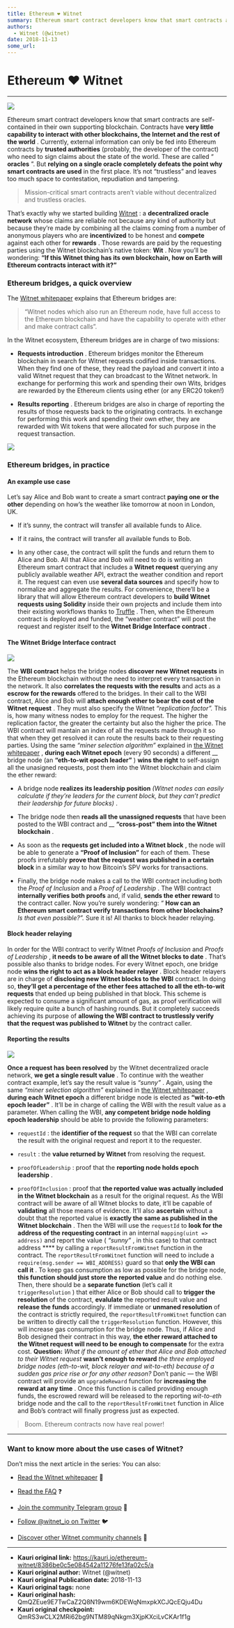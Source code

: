 ```yaml
---
title: Ethereum ❤ Witnet
summary: Ethereum smart contract developers know that smart contracts are self-contained in their own supporting blockchain. Contracts have very little capability to interact with other blockchains, the Internet and the rest of the world . Currently, external information can only be fed into Ethereum contracts by trusted authorities (probably, the developer of the contract) who need to sign claims about the state of the world. These are called “ oracles ”. But relying on a single oracle completely defeat
authors:
  - Witnet (@witnet)
date: 2018-11-13
some_url: 
---
```


# Ethereum ❤ Witnet



----


![](https://cdn-images-1.medium.com/max/2000/1*6acpDniTjhGNx4y5OwQ7Ig.png)

Ethereum smart contract developers know that smart contracts are self-contained in their own supporting blockchain. Contracts have **very little capability to interact with other blockchains, the Internet and the rest of the world** .
Currently, external information can only be fed into Ethereum contracts by **trusted authorities** (probably, the developer of the contract) who need to sign claims about the state of the world. These are called “ **oracles** ”.
But **relying on a single oracle completely defeats the point why smart contracts are used** in the first place. It’s not “trustless” and leaves too much space to contestation, repudiation and tampering.
> Mission-critical smart contracts aren’t viable without decentralized and trustless oracles.

That’s exactly why we started building [Witnet](https://witnet.io) : a **decentralized oracle network** whose claims are reliable not because any kind of authority but because they’re made by combining all the claims coming from a number of anonymous players who are **incentivized** to be honest and **compete** against each other for **rewards** .
Those rewards are paid by the requesting parties using the Witnet blockchain’s native token: **Wit** .
Now you’ll be wondering: **“If this Witnet thing has its own blockchain, how on Earth will Ethereum contracts interact with it?”** 

### Ethereum bridges, a quick overview

The [Witnet whitepaper](https://witnet.io/static/witnet-whitepaper.pdf) explains that Ethereum bridges are:
> “Witnet nodes which also run an Ethereum node, have full access to the Ethereum blockchain and have the capability to operate with ether and make contract calls”.

In the Witnet ecosystem, Ethereum bridges are in charge of two missions:



 *  **Requests introduction** . Ethereum bridges monitor the Ethereum blockchain in search for Witnet requests codified inside transactions. When they find one of these, they read the payload and convert it into a valid Witnet request that they can broadcast to the Witnet network. In exchange for performing this work and spending their own Wits, bridges are rewarded by the Ethereum clients using ether (or any ERC20 token!)

 *  **Results reporting** . Ethereum bridges are also in charge of reporting the results of those requests back to the originating contracts. In exchange for performing this work and spending their own ether, they are rewarded with Wit tokens that were allocated for such purpose in the request transaction.

![](https://cdn-images-1.medium.com/max/1600/1*-Kua2raeFSgSfkMrfGgJ3w.png)


### Ethereum bridges, in practice

#### An example use case
Let’s say Alice and Bob want to create a smart contract **paying one or the other** depending on how’s the weather like tomorrow at noon in London, UK.



 * If it’s sunny, the contract will transfer all available funds to Alice.

 * If it rains, the contract will transfer all available funds to Bob.

 * In any other case, the contract will split the funds and return them to Alice and Bob.
All that Alice and Bob will need to do is writing an Ethereum smart contract that includes a **Witnet request** querying any publicly available weather API, extract the weather condition and report it. The request can even use **several data sources** and specify how to normalize and aggregate the results.
For convenience, there’ll be a library that will allow Ethereum contract developers to **build Witnet requests using Solidity** inside their own projects and include them into their existing workflows thanks to [Truffle](http://truffleframework.com/) .
Then, when the Ethereum contract is deployed and funded, the “weather contract” will post the request and register itself to the **Witnet Bridge Interface contract** .

#### The Witnet Bridge Interface contract

![](https://cdn-images-1.medium.com/max/1600/1*Q5aHXJBGzibUo3f-wyt62g.png)

The **WBI contract** helps the bridge nodes **discover new Witnet requests** in the Ethereum blockchain without the need to interpret every transaction in the network. It also **correlates the requests with the results** and acts as a **escrow for the rewards** offered to the bridges.
In their call to the WBI contract, Alice and Bob will **attach enough ether to bear the cost of the Witnet request** . They must also specify the Witnet _“replication factor”._ This is, how many witness nodes to employ for the request. The higher the replication factor, the greater the certainty but also the higher the price.
The WBI contract will mantain an index of all the requests made through it so that when they get resolved it can route the results back to their requesting parties.
Using the same _“miner selection algorithm”_ explained in [the Witnet whitepaper](https://witnet.io/static/witnet-whitepaper.pdf) , **during each Witnet epoch** (every 90 seconds) a different __ bridge node (an **“eth-to-wit epoch leader”** ) **wins the right** to self-assign all the unasigned requests, post them into the Witnet blockchain and claim the ether reward:



 * A bridge node **realizes its leadership position**  _(Witnet nodes can easily calculate if they’re leaders for the current block, but they can’t predict their leadership for future blocks)_ .

 * The bridge node then **reads all the unassigned requests** that have been posted to the WBI contract and __  **“cross-post” them into the Witnet blockchain** .

 * As soon as the **requests get included into a Witnet block** , the node will be able to generate a **“Proof of Inclusion”** for each of them. These proofs irrefutably **prove that the request was published in a certain block** in a similar way to how Bitcoin’s SPV works for transactions.

 * Finally, the bridge node makes a call to the WBI contract including both the _Proof of Inclusion_ and a _Proof of Leadership_ . The WBI contract **internally verifies both proofs** and, if valid, **sends the ether reward** to the contract caller.
Now you’re surely wondering: _“_  **How can an Ethereum smart contract verify transactions from other blockchains?**  _Is that even possible?”._ 
Sure it is! All thanks to block header relaying.

#### Block header relaying
In order for the WBI contract to verify Witnet _Proofs of Inclusion_ and _Proofs of Leadership_ , **it needs to be aware of all the Witnet blocks to date** .
That’s possible also thanks to bridge nodes. For every Witnet epoch, one bridge node **wins the right to act as a block header relayer** .
Block header relayers are in charge of **disclosing new Witnet blocks to the WBI** contract. In doing so, **they’ll get a percentage of the ether fees attached to all the eth-to-wit requests** that ended up being published in that block.
This scheme is expected to consume a significant amount of gas, as proof verification will likely require quite a bunch of hashing rounds. But it completely succeeds achieving its purpose of **allowing the WBI contract to trustlessly verify that the request was published to Witnet** by the contract caller.

#### Reporting the results

![](https://cdn-images-1.medium.com/max/1600/1*l1HxRVdvKmpVq6uYGm2Y4Q.png)

 **Once a request has been resolved** by the Witnet decentralized oracle network, **we get a single result value** . To continue with the weather contract example, let’s say the result value is _“sunny”_ .
Again, using the same _“miner selection algorithm”_ explained in [the Witnet whitepaper](https://witnet.io/static/witnet-whitepaper.pdf) , **during each Witnet epoch** a different bridge node is elected as **“wit-to-eth epoch leader”** . It’ll be in charge of calling the WBI with the result value as a parameter.
When calling the WBI, **any competent bridge node holding epoch leadership** should be able to provide the following parameters:



 *  `requestId` : the **identifier of the request** so that the WBI can correlate the result with the original request and report it to the requester.

 *  `result` : the **value returned by Witnet** from resolving the request.

 *  `proofOfLeadership` : proof that the **reporting node holds epoch leadership** .

 *  `proofOfInclusion` : proof that **the reported value was actually included in the Witnet blockchain** as a result for the original request.
As the WBI contract will be aware of all Witnet blocks to date, it’ll be capable of **validating** all those means of evidence. It’ll also **ascertain** without a doubt that the reported value is **exactly the same as published in the Witnet blockchain** .
Then the WBI will use the `requestId` to **look for the address of the requesting contract** in an internal `mapping(uint => address)` and report the value ( _“sunny”_ , in this case) to that contract address **** by calling a `reportResultFromWitnet` function in the contract.
The `reportResultFromWitnet` function will need to include a `require(msg.sender == WBI_ADDRESS)` guard so that **only the WBI can call it** . To keep gas consumption as low as possible for the bridge node, **this function should just store the reported value** and do nothing else.
Then, there should be a **separate function** (let’s call it `triggerResolution` ) that either Alice or Bob should call to **trigger the resolution** of the contract, **evalulate** the reported result value and **release the funds** accordingly.
If immediate or **unmaned resolution** of the contract is strictly required, the `reportResultFromWitnet` function can be written to directly call the `triggerResolution` function. However, this will increase gas consumption for the bridge node. Thus, if Alice and Bob designed their contract in this way, **the ether reward attached to the Witnet request will need to be enough to compensate** for the extra cost.
 **Question:**  _What if the amount of ether that Alice and Bob attached to their Witnet request_  **wasn’t enough to reward**  _the three employed bridge nodes (eth-to-wit, block relayer and wit-to-eth) because of a sudden gas price rise or for any other reason?_ 
Don’t panic — the WBI contract will provide an `upgradeReward` function for **increasing the reward at any time** . Once this function is called providing enough funds, the escrowed reward will be released to the reporting _wit-to-eth_ bridge node and the call to the `reportResultFromWitnet` function in Alice and Bob’s contract will finally progress just as expected.
> Boom. Ethereum contracts now have real power!


----


### Want to know more about the use cases of Witnet?
Don’t miss the next article in the series:
You can also:



 *  [Read the Witnet whitepaper](https://witnet.io/static/witnet-whitepaper.pdf) 📃

 *  [Read the FAQ](https://witnet.io/#/faq) ❓

 *  [Join the community Telegram group](https://t.me/witnetio) 💬

 *  [Follow @witnet_io on Twitter](https://twitter.com/witnet_io) 🐦

 *  [Discover other Witnet community channels](https://witnet.io/#/contact) 👥



---

- **Kauri original link:** https://kauri.io/ethereum-witnet/8386be0c5e084542a11276fe13fa02c5/a
- **Kauri original author:** Witnet (@witnet)
- **Kauri original Publication date:** 2018-11-13
- **Kauri original tags:** none
- **Kauri original hash:** QmQZEue9E7TwCaZ2Q8N19wm6KDEWqNmxpkXCJQcEQju4Du
- **Kauri original checkpoint:** QmRS3wCLX2MRi62bg9NTM89qNkgm3XjpKXciLvCKAr1f1g



